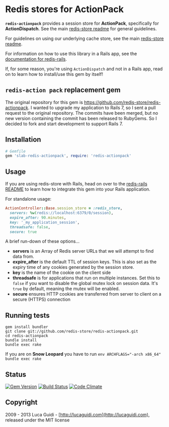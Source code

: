 # Redis stores for ActionPack

__`redis-actionpack`__ provides a session store for __ActionPack__, specifically for __ActionDispatch__. See the main [redis-store readme](https://github.com/redis-store/redis-store) for general guidelines.

For guidelines on using our underlying cache store, see the main [redis-store readme](https://github.com/redis-store/redis-store).

For information on how to use this library in a Rails app, see the [documentation for redis-rails](https://github.com/redis-store/redis-rails).

If, for some reason, you're using `ActionDispatch` and not in a Rails app, read on to learn how to install/use this gem by itself!

## `redis-action pack` replacement gem

The original repository for this gem is https://github.com/redis-store/redis-actionpack.
I wanted to upgrade my application to Rails 7, so I sent a pull request to the original repository. The commits have been merged, but no new version containing the commit has been released to RubyGems. So I decided to fork and start development to support Rails 7.


## Installation

```ruby
# Gemfile
gem 'slab-redis-actionpack', require: 'redis-actionpack'
```

## Usage

If you are using redis-store with Rails, head on over to the
[redis-rails README](https://github.com/redis-store/redis-rails#session-storage) to
learn how to integrate this gem into your Rails application.

For standalone usage:

```ruby
ActionController::Base.session_store = :redis_store,
  servers: %w(redis://localhost:6379/0/session),
  expire_after: 90.minutes,
  key: '_my_application_session',
  threadsafe: false,
  secure: true
```

A brief run-down of these options...

- **servers** is an Array of Redis server URLs that we will attempt to find
  data from.
- **expire_after** is the default TTL of session keys. This is also set
  as the expiry time of any cookies generated by the session store.
- **key** is the name of the cookie on the client side
- **threadsafe** is for applications that run on multiple instances. Set
  this to `false` if you want to disable the global mutex lock on
  session data. It's `true` by default, meaning the mutex will be
  enabled.
- **secure** ensures HTTP cookies are transferred from server to client
  on a secure (HTTPS) connection

## Running tests

```shell
gem install bundler
git clone git://github.com/redis-store/redis-actionpack.git
cd redis-actionpack
bundle install
bundle exec rake
```

If you are on **Snow Leopard** you have to run `env ARCHFLAGS="-arch x86_64" bundle exec rake`

## Status

[![Gem Version](https://badge.fury.io/rb/redis-actionpack.svg)](http://badge.fury.io/rb/redis-actionpack)
[![Build Status](https://secure.travis-ci.org/redis-store/redis-actionpack.svg?branch=master)](http://travis-ci.org/redis-store/redis-actionpack?branch=master)
[![Code Climate](https://codeclimate.com/github/redis-store/redis-actionpack.svg)](https://codeclimate.com/github/redis-store/redis-actionpack)

## Copyright

2009 - 2013 Luca Guidi - [http://lucaguidi.com](http://lucaguidi.com), released under the MIT license
